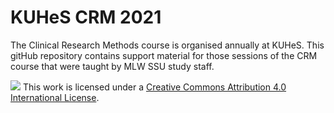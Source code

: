 # KUHeS CRM 2021

The Clinical Research Methods course is organised annually at KUHeS.
This gitHub repository contains support material for those sessions of the CRM course that were taught by MLW SSU study staff.

![](https://i.creativecommons.org/l/by/4.0/88x31.png)
This work is licensed under a [Creative Commons Attribution 4.0 International License](http://creativecommons.org/licenses/by/4.0/).
